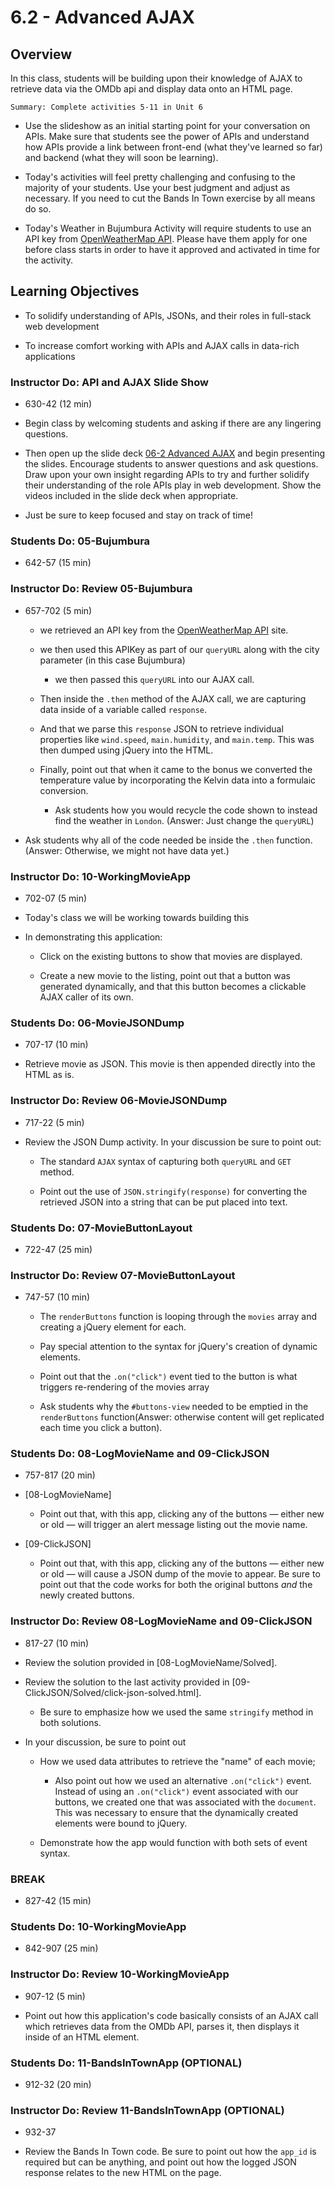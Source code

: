 # 6.2 - Advanced AJAX

## Overview

In this class, students will be building upon their knowledge of AJAX to retrieve data via the OMDb api and display data onto an HTML page.

`Summary: Complete activities 5-11 in Unit 6`

- Use the slideshow as an initial starting point for your conversation on APIs. Make sure that students see the power of APIs and understand how APIs provide a link between front-end (what they've learned so far) and backend (what they will soon be learning).

- Today's activities will feel pretty challenging and confusing to the majority of your students. Use your best judgment and adjust as necessary. If you need to cut the Bands In Town exercise by all means do so.

- Today's Weather in Bujumbura Activity will require students to use an API key from [OpenWeatherMap API](http://openweathermap.org/api). Please have them apply for one before class starts in order to have it approved and activated in time for the activity.

## Learning Objectives

- To solidify understanding of APIs, JSONs, and their roles in full-stack web development

- To increase comfort working with APIs and AJAX calls in data-rich applications

### Instructor Do: API and AJAX Slide Show

- 630-42 (12 min)

* Begin class by welcoming students and asking if there are any lingering questions.

* Then open up the slide deck [06-2 Advanced AJAX](https://docs.google.com/presentation/d/1AMZW0G8cYnEdqeIMZMoNUQRsM1PVgykP7afZ_31wJE4/edit?usp=sharing) and begin presenting the slides. Encourage students to answer questions and ask questions. Draw upon your own insight regarding APIs to try and further solidify their understanding of the role APIs play in web development. Show the videos included in the slide deck when appropriate.

* Just be sure to keep focused and stay on track of time!

### Students Do: 05-Bujumbura

- 642-57 (15 min)

### Instructor Do: Review 05-Bujumbura

- 657-702 (5 min)

  - we retrieved an API key from the [OpenWeatherMap API](http://openweathermap.org/api) site.

  - we then used this APIKey as part of our `queryURL` along with the city parameter (in this case Bujumbura)

    - we then passed this `queryURL` into our AJAX call.

  - Then inside the `.then` method of the AJAX call, we are capturing data inside of a variable called `response`.

  - And that we parse this `response` JSON to retrieve individual properties like `wind.speed`, `main.humidity`, and `main.temp`. This was then dumped using jQuery into the HTML.

  - Finally, point out that when it came to the bonus we converted the temperature value by incorporating the Kelvin data into a formulaic conversion.

    - Ask students how you would recycle the code shown to instead find the weather in `London`. (Answer: Just change the `queryURL`)

- Ask students why all of the code needed be inside the `.then` function. (Answer: Otherwise, we might not have data yet.)

### Instructor Do: 10-WorkingMovieApp

- 702-07 (5 min)

* Today's class we will be working towards building this

* In demonstrating this application:

  - Click on the existing buttons to show that movies are displayed.

  - Create a new movie to the listing, point out that a button was generated dynamically, and that this button becomes a clickable AJAX caller of its own.

### Students Do: 06-MovieJSONDump

- 707-17 (10 min)

* Retrieve movie as JSON. This movie is then appended directly into the HTML as is.

### Instructor Do: Review 06-MovieJSONDump

- 717-22 (5 min)

* Review the JSON Dump activity. In your discussion be sure to point out:

  - The standard `AJAX` syntax of capturing both `queryURL` and `GET` method.

  - Point out the use of `JSON.stringify(response)` for converting the retrieved JSON into a string that can be put placed into text.

### Students Do: 07-MovieButtonLayout

- 722-47 (25 min)

### Instructor Do: Review 07-MovieButtonLayout

- 747-57 (10 min)

  - The `renderButtons` function is looping through the `movies` array and creating a jQuery element for each.

  - Pay special attention to the syntax for jQuery's creation of dynamic elements.

  - Point out that the `.on("click")` event tied to the button is what triggers re-rendering of the movies array

  - Ask students why the `#buttons-view` needed to be emptied in the `renderButtons` function(Answer: otherwise content will get replicated each time you click a button).

### Students Do: 08-LogMovieName and 09-ClickJSON

- 757-817 (20 min)

- [08-LogMovieName]

  - Point out that, with this app, clicking any of the buttons &mdash; either new or old &mdash; will trigger an alert message listing out the movie name.

- [09-ClickJSON]

  - Point out that, with this app, clicking any of the buttons &mdash; either new or old &mdash; will cause a JSON dump of the movie to appear. Be sure to point out that the code works for both the original buttons _and_ the newly created buttons.

### Instructor Do: Review 08-LogMovieName and 09-ClickJSON

- 817-27 (10 min)

* Review the solution provided in [08-LogMovieName/Solved].

* Review the solution to the last activity provided in [09-ClickJSON/Solved/click-json-solved.html].

  - Be sure to emphasize how we used the same `stringify` method in both solutions.

* In your discussion, be sure to point out

  - How we used data attributes to retrieve the "name" of each movie;

    - Also point out how we used an alternative `.on("click")` event. Instead of using an `.on("click")` event associated with our buttons, we created one that was associated with the `document`. This was necessary to ensure that the dynamically created elements were bound to jQuery.

  - Demonstrate how the app would function with both sets of event syntax.

### BREAK

- 827-42 (15 min)

### Students Do: 10-WorkingMovieApp

- 842-907 (25 min)

### Instructor Do: Review 10-WorkingMovieApp

- 907-12 (5 min)

* Point out how this application's code basically consists of an AJAX call which retrieves data from the OMDb API, parses it, then displays it inside of an HTML element.

### Students Do: 11-BandsInTownApp (OPTIONAL)

- 912-32 (20 min)

### Instructor Do: Review 11-BandsInTownApp (OPTIONAL)

- 932-37

- Review the Bands In Town code. Be sure to point out how the `app_id` is required but can be anything, and point out how the logged JSON response relates to the new HTML on the page.
